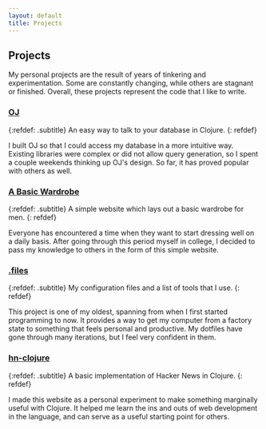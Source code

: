 ```yaml
---
layout: default
title: Projects
---
```


## Projects

My personal projects are the result of years of tinkering and experimentation. Some are constantly changing, while others are stagnant or finished. Overall, these projects represent the code that I like to write.

### [OJ](https://github.com/taylorlapeyre/oj)

{:refdef: .subtitle}
An easy way to talk to your database in Clojure.
{: refdef}

I built OJ so that I could access my database in a more intuitive way. Existing libraries were complex or did not allow query generation, so I spent a couple weekends thinking up OJ's design. So far, it has proved popular with others as well.

### [A Basic Wardrobe](https://github.com/taylorlapeyre/basicwardrobe.info)

{:refdef: .subtitle}
A simple website which lays out a basic wardrobe for men.
{: refdef}

Everyone has encountered a time when they want to start dressing well on a daily basis. After going through this period myself in college, I decided to pass my knowledge to others in the form of this simple website.

### [.files](https://github.com/taylorlapeyre/.files)

{:refdef: .subtitle}
My configuration files and a list of tools that I use.
{: refdef}

This project is one of my oldest, spanning from when I first started programming to now. It provides a way to get my computer from a factory state to something that feels personal and productive. My dotfiles have gone through many iterations, but I feel very confident in them.

### [hn-clojure](https://github.com/taylorlapeyre/hn-clojure)

{:refdef: .subtitle}
A basic implementation of Hacker News in Clojure.
{: refdef}

I made this website as a personal experiment to make something marginally useful with Clojure. It helped me learn the ins and outs of web development in the language, and can serve as a useful starting point for others.